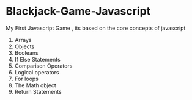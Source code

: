 # Blackjack-Game-Javascript
My First Javascript Game , its based on the core concepts of javascript  
1.  Arrays 
2.  Objects 
3.  Booleans 
4.  If Else Statements 
5.  Comparison Operators  
6.  Logical operators 
7.  For loops 
8.  The Math object 
9.  Return Statements
